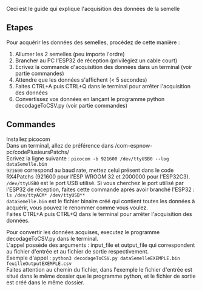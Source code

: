 Ceci est le guide qui explique l'acquisition des données de la semelle
  
## Etapes
  
Pour acquérir les données des semelles, procédez de cette manière :  
1. Allumer les 2 semelles (peu importe l'ordre)  
2. Brancher au PC l'ESP32 de réception (privilégiez un cable court)  
3. Ecrivez la commande d'acquisition des données dans un terminal (voir partie commandes)  
4. Attendre que les données s'affichent (< 5 secondes)  
5. Faites CTRL+A puis CTRL+Q dans le terminal pour arrêter l'acquisition des données  
6. Convertissez vos données en lançant le programme python decodageToCSV.py (voir partie commandes)  

## Commandes
  
Installez picocom  
Dans un terminal, allez de préférence dans /com-espnow-pc/codePlusieursPatchs/  
Ecrivez la ligne suivante : `picocom -b 921600 /dev/ttyUSB0 --log dataSemelle.bin`  
`921600` correspond au baud rate, mettez celui présent dans le code RX4Patchs (921600 pour l'ESP WROOM 32 et 2000000 pour l'ESP32C3).  
`/dev/ttyUSB0` est le port USB utilisé. Si vous cherchez le port utilisé par l'ESP32 de réception, faites cette commande après avoir branché l'ESP32 : `ls /dev/ttyACM* /dev/ttyUSB**`  
`dataSemelle.bin` est le fichier binaire créé qui contient toutes les données à acquérir, vous pouvez le renommer comme vous voulez.  
Faites CTRL+A puis CTRL+Q dans le terminal pour arrêter l'acquisition des données.  
  
Pour convertir les données acquises, executez le programme decodageToCSV.py dans le terminal.  
L'appel possède des arguments : input_file et output_file qui correspondent au fichier d'entrée et au fichier de sortie respectivement.  
Exemple d'appel : `python3 decodageToCSV.py dataSemelleEXEMPLE.bin feuilleOutputEXEMPLE.csv`  
Faites attention au chemin du fichier, dans l'exemple le fichier d'entrée est situé dans le même dossier que le programme python, et le fichier de sortie est créé dans le même dossier.  

